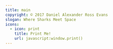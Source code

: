 ```yaml
---
title: main
copyright: © 2017 Daniel Alexander Ross Evans
slogan: Where Sharks Meet Space
icons:
  - icon: print
    title: Print Me!
    url: javascript:window.print()
---
```

